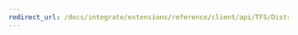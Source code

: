 ```yaml
---
redirect_url: /docs/integrate/extensions/reference/client/api/TFS/DistributedTask/Contracts/TimelineRecord
---
```



